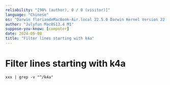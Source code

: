 ```yaml
---
reliability: "[90% (author), 0 / 0 (visitor)]"
language: "Chinese"
os: "Darwin floriandeMacBook-Air.local 22.5.0 Darwin Kernel Version 22.5.0: Mon Apr 24 20:53:44 PDT 2023; root:xnu-8796.121.2~5/RELEASE_ARM64_T8103 arm64"
author: "Julyfun MacOS13.4 M1"
suppose-you-know: [computer]
date: 2024-05-08
title: "Filter lines starting with k4a"
---
```


# Filter lines starting with k4a

```
xxx | grep -v "^/k4a"
```

